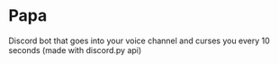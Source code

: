 # Papa
Discord bot that goes into your voice channel and curses you every 10 seconds
(made with discord.py api)
